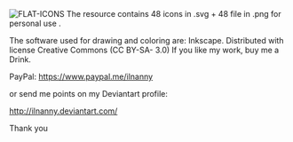 <img src="https://github.com/ilnanny/svg-personal-resource/blob/master/Packages-png%2Bsvg/FLAT-ICONS/presentazione.png" alt="FLAT-ICONS">
The resource contains 48 icons in .svg  + 48 file in .png 
for personal use .

The software used for drawing and coloring are: Inkscape.
Distributed with license Creative Commons (CC BY-SA- 3.0)
If you like my work, buy me a Drink. 

PayPal:
https://www.paypal.me/ilnanny

or send me points on my Deviantart profile:

http://ilnanny.deviantart.com/

Thank you
